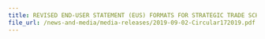 ```yaml
---
title: REVISED END-USER STATEMENT (EUS) FORMATS FOR STRATEGIC TRADE SCHEME (STS) BULK PERMIT AND INDIVIDUAL PERMIT
file_url: /news-and-media/media-releases/2019-09-02-Circular172019.pdf
---
```


